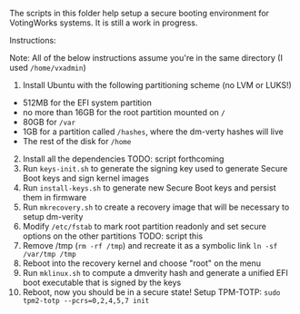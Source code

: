 The scripts in this folder help setup a secure booting environment for VotingWorks systems. It is still a work in progress. 

Instructions:

Note: All of the below instructions assume you're in the same directory (I used `/home/vxadmin`)

1. Install Ubuntu with the following partitioning scheme (no LVM or LUKS!)
- 512MB for the EFI system partition
- no more than 16GB for the root partition mounted on `/`
- 80GB for `/var`
- 1GB for a partition called `/hashes`, where the dm-verty hashes will live
- The rest of the disk for `/home`
2. Install all the dependencies TODO: script forthcoming
3. Run `keys-init.sh` to generate the signing key used to generate Secure Boot keys and sign kernel images
4. Run `install-keys.sh` to generate new Secure Boot keys and persist them in firmware
5. Run `mkrecovery.sh` to create a recovery image that will be necessary to setup dm-verity
6. Modify `/etc/fstab` to mark root partition readonly and set secure options on the other partitions TODO: script this
7. Remove /tmp (`rm -rf /tmp`) and recreate it as a symbolic link `ln -sf /var/tmp /tmp`
8. Reboot into the recovery kernel and choose "root" on the menu
9. Run `mklinux.sh` to compute a dmverity hash and generate a unified EFI boot executable that is signed by the keys
10. Reboot, now you should be in a secure state! Setup TPM-TOTP: `sudo tpm2-totp --pcrs=0,2,4,5,7 init`
